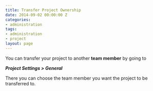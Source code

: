 ```yaml
---
title: Transfer Project Ownership
date: 2014-09-02 00:00:00 Z
categories:
- administration
tags:
- administration
- project
layout: page
---
```


You can transfer your project to another **team member** by going to

***Project Settings > General***

There you can choose the team member you want the project to be transferred to.
